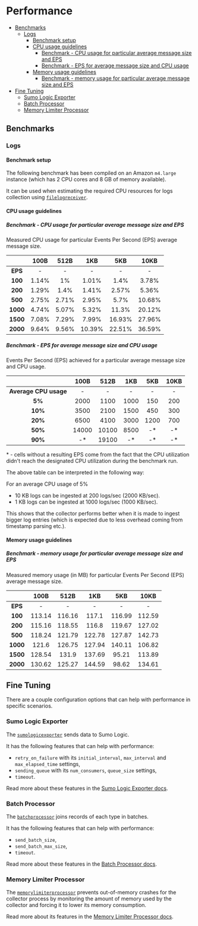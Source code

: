 # Performance

- [Benchmarks](#benchmarks)
  - [Logs](#logs)
    - [Benchmark setup](#benchmark-setup)
    - [CPU usage guidelines](#cpu-usage-guidelines)
      - [Benchmark - CPU usage for particular average message size and EPS](#benchmark---cpu-usage-for-particular-average-message-size-and-eps)
      - [Benchmark - EPS for average message size and CPU usage](#benchmark---eps-for-average-message-size-and-cpu-usage)
    - [Memory usage guidelines](#memory-usage-guidelines)
      - [Benchmark - memory usage for particular average message size and EPS](#benchmark---memory-usage-for-particular-average-message-size-and-eps)
- [Fine Tuning](#fine-tuning)
  - [Sumo Logic Exporter](#sumo-logic-exporter)
  - [Batch Processor](#batch-processor)
  - [Memory Limiter Processor](#memory-limiter-processor)

## Benchmarks

### Logs

#### Benchmark setup

The following benchmark has been compiled on an Amazon `m4.large`
instance (which has 2 CPU cores and 8 GB of memory available).

It can be used when estimating the required CPU resources for logs collection
using [`filelogreceiver`][filelogreceiver].

[filelogreceiver]: https://github.com/open-telemetry/opentelemetry-collector-contrib/tree/main/receiver/filelogreceiver

#### CPU usage guidelines

##### Benchmark - CPU usage for particular average message size and EPS

Measured CPU usage for particular Events Per Second (EPS) average message size.

|          | 100B  | 512B  |  1KB   |  5KB   |  10KB  |
|:--------:|:-----:|:-----:|:------:|:------:|:------:|
| **EPS**  |   -   |   -   |   -    |   -    |   -    |
| **100**  | 1.14% |  1%   | 1.01%  |  1.4%  | 3.78%  |
| **200**  | 1.29% | 1.4%  | 1.41%  | 2.57%  | 5.36%  |
| **500**  | 2.75% | 2.71% | 2.95%  |  5.7%  | 10.68% |
| **1000** | 4.74% | 5.07% | 5.32%  | 11.3%  | 20.12% |
| **1500** | 7.08% | 7.29% | 7.99%  | 16.93% | 27.96% |
| **2000** | 9.64% | 9.56% | 10.39% | 22.51% | 36.59% |

##### Benchmark - EPS for average message size and CPU usage

Events Per Second (EPS) achieved for a particular average message size and CPU usage.

|                       | 100B  | 512B  | 1KB  | 5KB  | 10KB |
|:---------------------:|:-----:|:-----:|:----:|:----:|:----:|
| **Average CPU usage** |   -   |   -   |  -   |  -   |  -   |
|        **5%**         | 2000  | 1100  | 1000 | 150  | 200  |
|        **10%**        | 3500  | 2100  | 1500 | 450  | 300  |
|        **20%**        | 6500  | 4100  | 3000 | 1200 | 700  |
|        **50%**        | 14000 | 10100 | 8500 |  -*  |  -*  |
|        **90%**        |  -*   | 19100 |  -*  |  -*  |  -*  |

\* - cells without a resulting EPS come from the fact that the CPU utilization
didn't reach the designated CPU utilization during the benchmark run.

The above table can be interpreted in the following way:

For an average CPU usage of 5%

- 10 KB logs can be ingested at 200 logs/sec (2000 KB/sec).
- 1 KB logs can be ingested at 1000 logs/sec (1000 KB/sec).

This shows that the collector performs better when it is made to ingest bigger
log entries (which is expected due to less overhead coming from timestamp parsing etc.).

#### Memory usage guidelines

##### Benchmark - memory usage for particular average message size and EPS

Measured memory usage (in MB) for particular Events Per Second (EPS) average message size.

|          |  100B  |  512B  |  1KB   |  5KB   |  10KB  |
|:--------:|:------:|:------:|:------:|:------:|:------:|
| **EPS**  |   -    |   -    |   -    |   -    |   -    |
| **100**  | 113.14 | 116.16 | 117.1  | 116.99 | 112.59 |
| **200**  | 115.16 | 118.55 | 116.8  | 119.67 | 127.02 |
| **500**  | 118.24 | 121.79 | 122.78 | 127.87 | 142.73 |
| **1000** | 121.6  | 126.75 | 127.94 | 140.11 | 106.82 |
| **1500** | 128.54 | 131.9  | 137.69 | 95.21  | 113.89 |
| **2000** | 130.62 | 125.27 | 144.59 | 98.62  | 134.61 |

## Fine Tuning

There are a couple configuration options that can help with performance in specific scenarios.

### Sumo Logic Exporter

The [`sumologicexporter`](https://github.com/open-telemetry/opentelemetry-collector-contrib/tree/v0.106.1/exporter/sumologicexporter)
sends data to Sumo Logic.

It has the following features that can help with performance:

- `retry_on_failure` with its `initial_interval`, `max_interval` and `max_elapsed_time` settings,
- `sending_queue` with its `num_consumers`, `queue_size` settings,
- `timeout`.

Read more about these features in the [Sumo Logic Exporter docs](https://github.com/open-telemetry/opentelemetry-collector-contrib/tree/v0.106.1/exporter/sumologicexporter/README.md).

### Batch Processor

The [`batchprocessor`][batchprocessor] joins records of each type in batches.

It has the following features that can help with performance:

- `send_batch_size`,
- `send_batch_max_size`,
- `timeout`.

Read more about these features in the [Batch Processor docs].

[batchprocessor]: https://github.com/open-telemetry/opentelemetry-collector/tree/main/processor/batchprocessor
[Batch Processor docs]: https://github.com/open-telemetry/opentelemetry-collector/blob/main/processor/batchprocessor/README.md

### Memory Limiter Processor

The [`memorylimiterprocessor`][memorylimiterprocessor] prevents out-of-memory crashes for the collector process
by monitoring the amount of memory used by the collector and forcing it to lower its memory consumption.

Read more about its features in the [Memory Limiter Processor docs].

[memorylimiterprocessor]: https://github.com/open-telemetry/opentelemetry-collector/tree/main/processor/memorylimiterprocessor
[Memory Limiter Processor docs]: https://github.com/open-telemetry/opentelemetry-collector/blob/main/processor/memorylimiterprocessor/README.md
